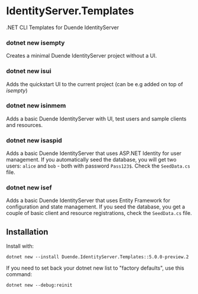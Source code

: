 # IdentityServer.Templates
.NET CLI Templates for Duende IdentityServer

### dotnet new isempty
Creates a minimal Duende IdentityServer project without a UI.

### dotnet new isui
Adds the quickstart UI to the current project (can be e.g added on top of *isempty*)

### dotnet new isinmem
Adds a basic Duende IdentityServer with UI, test users and sample clients and resources.

### dotnet new isaspid
Adds a basic Duende IdentityServer that uses ASP.NET Identity for user management. If you automatically seed the database, you will get two users: `alice` and `bob` - both with password `Pass123$`. Check the `SeedData.cs` file.

### dotnet new isef
Adds a basic Duende IdentityServer that uses Entity Framework for configuration and state management. If you seed the database, you get a couple of basic client and resource registrations, check the `SeedData.cs` file.

## Installation 

Install with:

`dotnet new --install Duende.IdentityServer.Templates::5.0.0-preview.2`

If you need to set back your dotnet new list to "factory defaults", use this command:

`dotnet new --debug:reinit`
